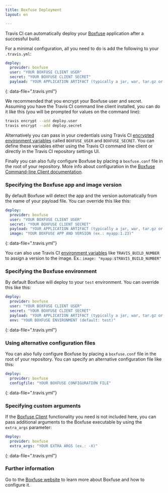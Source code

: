```yaml
---
title: Boxfuse Deployment
layout: en

---
```


Travis CI can automatically deploy your [Boxfuse](https://boxfuse.com/) application after a successful build.

For a minimal configuration, all you need to do is add the following to your `.travis.yml`:

```yaml
deploy:
  provider: boxfuse
  user: "YOUR BOXFUSE CLIENT USER"
  secret: "YOUR BOXFUSE CLIENT SECRET"
  payload: "YOUR APPLICATION ARTIFACT (typically a jar, war, tar.gz or zip file)"
```
{: data-file=".travis.yml"}

We recommended that you encrypt your Boxfuse user and secret. Assuming you have the Travis CI command line client installed, you can do it like this (you will be prompted for values on the command line):

```bash
travis encrypt --add deploy.user
travis encrypt --add deploy.secret
```

Alternatively you can pass in your credentials using Travis CI [encrypted environment variables](/user/environment-variables/#encrypting-environment-variables) called `BOXFUSE_USER` and `BOXFUSE_SECRET`. You can define these variables either using the Travis CI command line client or directly in the Travis CI repository settings UI.

Finally you can also fully configure Boxfuse by placing a `boxfuse.conf` file in the root of your repository. More info about configuration in the [Boxfuse Command-line Client documentation](https://boxfuse.com/docs/commandline/).

### Specifying the Boxfuse app and image version

By default Boxfuse will detect the app and the version automatically from the name of your payload file. You can override this like this:

```yaml
deploy:
  provider: boxfuse
  user: "YOUR BOXFUSE CLIENT USER"
  secret: "YOUR BOXFUSE CLIENT SECRET"
  payload: "YOUR APPLICATION ARTIFACT (typically a jar, war, tar.gz or zip file)"
  image: "YOUR BOXFUSE APP AND VERSION (ex.: myapp:1.23)"
```
{: data-file=".travis.yml"}

You can also use Travis CI [environment variables](/user/environment-variables) like `TRAVIS_BUILD_NUMBER` to assign a version to the image. Ex.: `image: "myapp:$TRAVIS_BUILD_NUMBER"`

### Specifying the Boxfuse environment

By default Boxfuse will deploy to your `test` environment. You can override this like this:

```yaml
deploy:
  provider: boxfuse
  user: "YOUR BOXFUSE CLIENT USER"
  secret: "YOUR BOXFUSE CLIENT SECRET"
  payload: "YOUR APPLICATION ARTIFACT (typically a jar, war, tar.gz or zip file)"
  env: "YOUR BOXFUSE ENVIRONMENT (default: test)"
```
{: data-file=".travis.yml"}

### Using alternative configuration files

You can also fully configure Boxfuse by placing a `boxfuse.conf` file in the root of your repository. You can specify an alternative configuration file like this:

```yaml
deploy:
  provider: boxfuse
  configfile: "YOUR BOXFUSE CONFIGURATION FILE"
```
{: data-file=".travis.yml"}

### Specifying custom arguments

If the [Boxfuse Client](https://boxfuse.com/docs/commandline) functionality you need is not included here, you can pass additional arguments to the Boxfuse executable by using the `extra_args` parameter:

```yaml
deploy:
  provider: boxfuse
  extra_args: "YOUR EXTRA ARGS (ex.: -X)"
```
{: data-file=".travis.yml"}

### Further information

Go to the [Boxfuse website](https://boxfuse.com) to learn more about Boxfuse and how to configure it.
